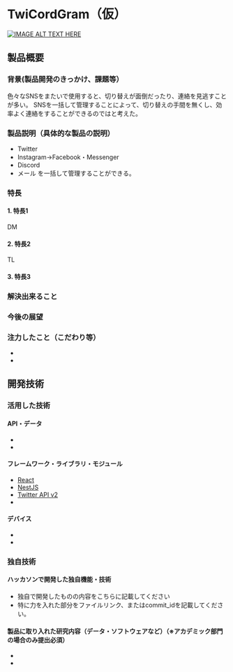 # TwiCordGram（仮）

[![IMAGE ALT TEXT HERE](https://jphacks.com/wp-content/uploads/2022/08/JPHACKS2022_ogp.jpg)](https://www.youtube.com/watch?v=LUPQFB4QyVo)

## 製品概要
### 背景(製品開発のきっかけ、課題等）
色々なSNSをまたいで使用すると、切り替えが面倒だったり、連絡を見逃すことが多い。
SNSを一括して管理することによって、切り替えの手間を無くし、効率よく連絡をすることができるのではと考えた。

### 製品説明（具体的な製品の説明）
 - Twitter
 - Instagram→Facebook・Messenger
 - Discord
 - メール
を一括して管理することができる。

### 特長
#### 1. 特長1
DM

#### 2. 特長2
TL

#### 3. 特長3



### 解決出来ること
### 今後の展望
### 注力したこと（こだわり等）
* 
* 

## 開発技術
### 活用した技術
#### API・データ
* 
* 

#### フレームワーク・ライブラリ・モジュール
* [React](https://ja.reactjs.org/)
* [NestJS](https://nestjs.com/)
* [Twitter API v2](https://github.com/PLhery/node-twitter-api-v2#twitter-api-v2)
* 

#### デバイス
* 
* 

### 独自技術
#### ハッカソンで開発した独自機能・技術
* 独自で開発したものの内容をこちらに記載してください
* 特に力を入れた部分をファイルリンク、またはcommit_idを記載してください。

#### 製品に取り入れた研究内容（データ・ソフトウェアなど）（※アカデミック部門の場合のみ提出必須）
* 
* 
